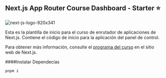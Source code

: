 ## Next.js App Router Course Dashboard - Starter ⭐

![next-js-logo-920x341](https://github.com/user-attachments/assets/98bd216f-643b-45d9-8b6e-abd143b208ac)

Esta es la plantilla de inicio para el curso de enrutador de aplicaciones de Next.js. Contiene el código de inicio para la aplicación del panel de control.

Para obtener más información, consulte el [programa del curso](https://nextjs.org/learn) en el sitio web de Next.js.

####Instalar Dependecias

    pnpm i
